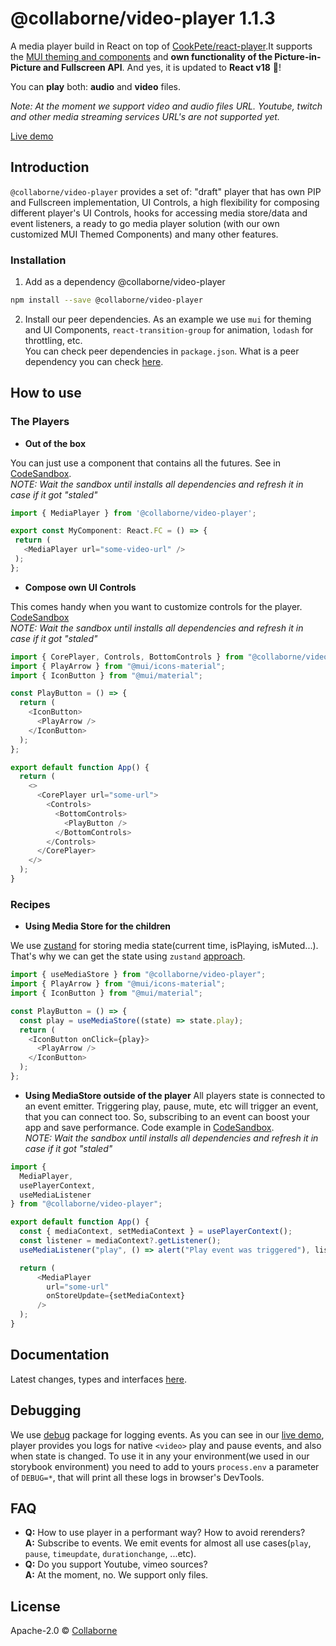 # @collaborne/video-player 1.1.3

A media player build in React on top of [CookPete/react-player](https://github.com/CookPete/react-player).It supports the
[MUI theming and components](https://mui.com) and **own functionality of the Picture-in-Picture and Fullscreen API**.
And yes, it is updated to **React v18** :balloon:!

You can **play** both: **audio** and **video** files.

*Note: At the moment we support video and audio files URL. Youtube, twitch and other media streaming services URL's are not supported yet.*

[Live demo](https://collaborne.github.io/video-player/)

## Introduction

`@collaborne/video-player` provides a set of: "draft" player that has own PIP and Fullscreen implementation, UI Controls, a
high flexibility for composing different player's UI Controls, hooks for accessing media store/data and event listeners, a ready to go media player solution
(with our own customized MUI Themed Components) and many other features.

### Installation

1. Add as a dependency @collaborne/video-player

```bash
npm install --save @collaborne/video-player
```

2. Install our peer dependencies. As an example we use `mui` for theming and UI Components, `react-transition-group` for animation, `lodash` for throttling, etc.  
You can check peer dependencies in `package.json`. What is a peer dependency you can check [here](https://nodejs.org/es/blog/npm/peer-dependencies/).

## How to use

### The Players

- **Out of the box**

You can just use a component that contains all the futures. See in [CodeSandbox](https://codesandbox.io/s/media-player-example-wnqwb1).  
*NOTE: Wait the sandbox until installs all dependencies and refresh it in case if it got "staled"*

```ts
import { MediaPlayer } from '@collaborne/video-player';

export const MyComponent: React.FC = () => {
 return (
   <MediaPlayer url="some-video-url" />
 );
};
```

- **Compose own UI Controls**

This comes handy when you want to customize controls for the player. [CodeSandbox](https://codesandbox.io/s/core-player-gtlry2?file=/src/App.tsx)  
*NOTE: Wait the sandbox until installs all dependencies and refresh it in case if it got "staled"*

```ts
import { CorePlayer, Controls, BottomControls } from "@collaborne/video-player";
import { PlayArrow } from "@mui/icons-material";
import { IconButton } from "@mui/material";

const PlayButton = () => {
  return (
    <IconButton>
      <PlayArrow />
    </IconButton>
  );
};

export default function App() {
  return (
    <>
      <CorePlayer url="some-url">
        <Controls>
          <BottomControls>
            <PlayButton />
          </BottomControls>
        </Controls>
      </CorePlayer>
    </>
  );
}
```

### Recipes  

- **Using Media Store for the children**

We use [zustand](https://github.com/pmndrs/zustand) for storing media state(current time, isPlaying, isMuted...). 
That's why we can get the state using `zustand` [approach](https://github.com/pmndrs/zustand#then-bind-your-components-and-thats-it).

```ts
import { useMediaStore } from "@collaborne/video-player";
import { PlayArrow } from "@mui/icons-material";
import { IconButton } from "@mui/material";

const PlayButton = () => {
  const play = useMediaStore((state) => state.play);
  return (
    <IconButton onClick={play}>
      <PlayArrow />
    </IconButton>
  );
};
```

- **Using MediaStore outside of the player**
All players state is connected to an event emitter. Triggering play, pause, mute, etc will trigger an event, that you can connect too.
So, subscribing to an event can boost your app and save performance. Code example in [CodeSandbox](https://codesandbox.io/s/media-player-outside-state-oxpko5?file=/src/App.tsx).  
*NOTE: Wait the sandbox until installs all dependencies and refresh it in case if it got "staled"*

```ts
import {
  MediaPlayer,
  usePlayerContext,
  useMediaListener
} from "@collaborne/video-player";

export default function App() {
  const { mediaContext, setMediaContext } = usePlayerContext();
  const listener = mediaContext?.getListener();
  useMediaListener("play", () => alert("Play event was triggered"), listener);

  return (
      <MediaPlayer
        url="some-url"
        onStoreUpdate={setMediaContext}
      />
  );
}
```

## Documentation

Latest changes, types and interfaces [here](/docs/modules.md).

## Debugging

We use [debug](https://github.com/debug-js/debug) package for logging events. As you can see in our [live demo](https://collaborne.github.io/video-player/),
player provides you logs for native `<video>` play and pause events, and also when state is changed. To use it in any your environment(we used in our storybook environment)
you need to add to yours `process.env` a parameter of `DEBUG=*`, that will print all these logs in browser's DevTools.

## FAQ  

- **Q:** How to use player in a performant way? How to avoid rerenders?  
 **A:** Subscribe to events. We emit events for almost all use cases(`play`, `pause`, `timeupdate`, `durationchange`, ...etc).
- **Q:** Do you support Youtube, vimeo sources?  
 **A:** At the moment, no. We support only files.

## License

Apache-2.0 © [Collaborne](https://github.com/Collaborne)
